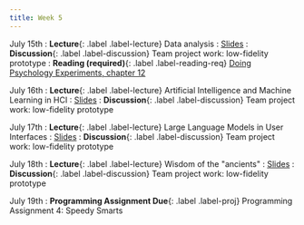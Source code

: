```yaml
---
title: Week 5
---
```


<!-- prettier-ignore-start -->

July 15th
: **Lecture**{: .label .label-lecture} Data analysis
  : [Slides](https://bcourses.berkeley.edu/courses/1535376/files/folder/lectures?preview=89196936)
: **Discussion**{: .label .label-discussion} Team project work: low-fidelity prototype
: **Reading (required)**{: .label .label-reading-req} [Doing Psychology Experiments, chapter 12](https://www.researchgate.net/profile/Mohammad-Khakshour/publication/283284170_doing_psychology_experiments/links/5630738d08aefac54d8f1cc7/doing-psychology-experiments.pdf)

July 16th
: **Lecture**{: .label .label-lecture} Artificial Intelligence and Machine Learning in HCI
  : [Slides](https://bcourses.berkeley.edu/courses/1535376/files/folder/lectures?preview=89196152)
: **Discussion**{: .label .label-discussion} Team project work: low-fidelity prototype

July 17th
: **Lecture**{: .label .label-lecture} Large Language Models in User Interfaces
  : [Slides](https://bcourses.berkeley.edu/courses/1535376/files/folder/lectures?preview=89196099)
: **Discussion**{: .label .label-discussion} Team project work: low-fidelity prototype

July 18th
: **Lecture**{: .label .label-lecture} Wisdom of the "ancients"
  : [Slides](https://bcourses.berkeley.edu/courses/1535376/files/folder/lectures?preview=89196002)
: **Discussion**{: .label .label-discussion} Team project work: low-fidelity prototype

July 19th
: **Programming Assignment Due**{: .label .label-proj} Programming Assignment 4: Speedy Smarts

<!-- prettier-ignore-end -->
